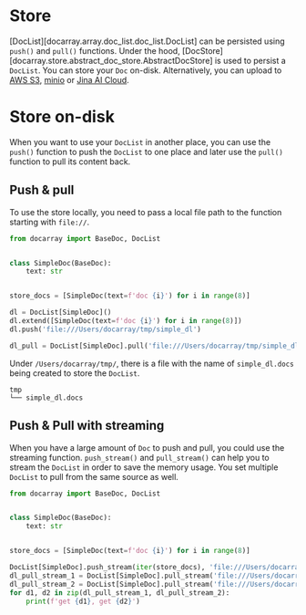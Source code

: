 # Store
[DocList][docarray.array.doc_list.doc_list.DocList] can be persisted using `push()` and `pull()` functions. Under the hood, 
[DocStore][docarray.store.abstract_doc_store.AbstractDocStore] is used to persist a `DocList`. You can store your `Doc` on-disk. Alternatively, you can upload to [AWS S3](https://aws.amazon.com/s3/), [minio](https://min.io) or [Jina AI Cloud](https://cloud.jina.ai/user/storage). 

# Store on-disk
When you want to use your `DocList` in another place, you can use the `push()` function to push the `DocList` to one place and later use the `pull()` function to pull its content back. 

## Push & pull
To use the store locally, you need to pass a local file path to the function starting with `file://`.

```python
from docarray import BaseDoc, DocList


class SimpleDoc(BaseDoc):
    text: str


store_docs = [SimpleDoc(text=f'doc {i}') for i in range(8)]

dl = DocList[SimpleDoc]()
dl.extend([SimpleDoc(text=f'doc {i}') for i in range(8)])
dl.push('file:///Users/docarray/tmp/simple_dl')

dl_pull = DocList[SimpleDoc].pull('file:///Users/docarray/tmp/simple_dl')
```

Under `/Users/docarray/tmp/`, there is a file with the name of `simple_dl.docs` being created to store the `DocList`.
```output
tmp
└── simple_dl.docs
```

## Push & Pull with streaming
When you have a large amount of `Doc` to push and pull, you could use the streaming function. `push_stream()` and `pull_stream()` can help you to stream the `DocList` in order to save the memory usage. You set multiple `DocList` to pull from the same source as well.

```python
from docarray import BaseDoc, DocList


class SimpleDoc(BaseDoc):
    text: str


store_docs = [SimpleDoc(text=f'doc {i}') for i in range(8)]

DocList[SimpleDoc].push_stream(iter(store_docs), 'file:///Users/docarray/tmp/dl_stream')
dl_pull_stream_1 = DocList[SimpleDoc].pull_stream('file:///Users/docarray/tmp/dl_stream')
dl_pull_stream_2 = DocList[SimpleDoc].pull_stream('file:///Users/docarray/tmp/dl_stream')
for d1, d2 in zip(dl_pull_stream_1, dl_pull_stream_2):
    print(f'get {d1}, get {d2}')
```

